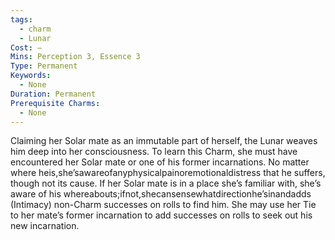 ```yaml
---
tags:
  - charm
  - Lunar
Cost: —
Mins: Perception 3, Essence 3
Type: Permanent
Keywords:
  - None
Duration: Permanent
Prerequisite Charms:
  - None
---
```

Claiming her Solar mate as an immutable part of herself, the Lunar weaves him deep into her consciousness. To learn this Charm, she must have encountered her Solar mate or one of his former incarnations. No matter where heis,she’sawareofanyphysicalpainoremotionaldistress that he suffers, though not its cause. If her Solar mate is in a place she’s familiar with, she’s aware of his whereabouts;ifnot,shecansensewhatdirectionhe’sinandadds (Intimacy) non-Charm successes on rolls to find him. She may use her Tie to her mate’s former incarnation to add successes on rolls to seek out his new incarnation.